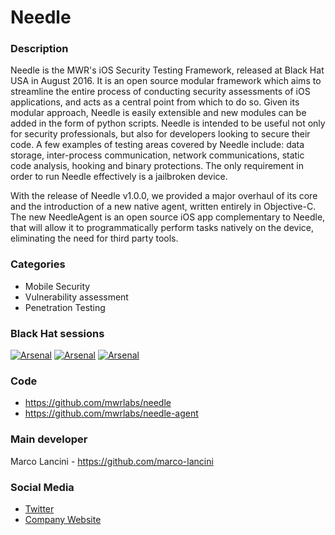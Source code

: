 # Needle

### Description

Needle is the MWR's iOS Security Testing Framework, released at Black Hat USA in August 2016. It is an open source modular framework which aims to streamline the entire process of conducting security assessments of iOS applications, and acts as a central point from which to do so. Given its modular approach, Needle is easily extensible and new modules can be added in the form of python scripts. Needle is intended to be useful not only for security professionals, but also for developers looking to secure their code. A few examples of testing areas covered by Needle include: data storage, inter-process communication, network communications, static code analysis, hooking and binary protections. The only requirement in order to run Needle effectively is a jailbroken device.

With the release of Needle v1.0.0, we provided a major overhaul of its core and the introduction of a new native agent, written entirely in Objective-C. The new NeedleAgent is an open source iOS app complementary to Needle, that will allow it to programmatically perform tasks natively on the device, eliminating the need for third party tools. 


### Categories

* Mobile Security
* Vulnerability assessment
* Penetration Testing


### Black Hat sessions

[![Arsenal](https://github.com/toolswatch/badges/blob/master/arsenal/2016.svg)](https://www.toolswatch.org/2016/06/the-black-hat-arsenal-usa-2016-remarkable-line-up/)
[![Arsenal](https://github.com/toolswatch/badges/blob/master/arsenal/2016.svg)](https://www.toolswatch.org/2016/09/the-black-hat-arsenal-europe-2016-line-up/)
[![Arsenal](https://rawgit.com/toolswatch/badges/master/arsenal/2017.svg)](http://www.toolswatch.org/2017/06/the-black-hat-arsenal-usa-2017-phenomenal-line-up-announced/)


 
### Code 

* https://github.com/mwrlabs/needle
* https://github.com/mwrlabs/needle-agent


### Main developer

Marco Lancini - https://github.com/marco-lancini


### Social Media 

* [Twitter](https://twitter.com/mwrneedle)
* [Company Website](https://labs.mwrinfosecurity.com/) 

